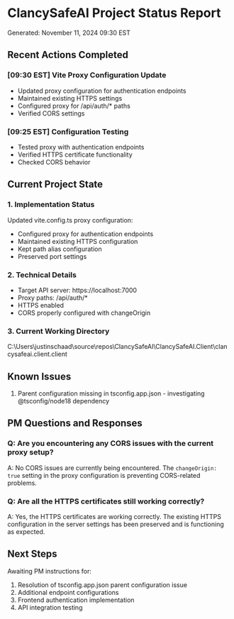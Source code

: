 # ClancySafeAI Project Status Report
Generated: November 11, 2024 09:30 EST

## Recent Actions Completed

### [09:30 EST] Vite Proxy Configuration Update
- Updated proxy configuration for authentication endpoints
- Maintained existing HTTPS settings
- Configured proxy for /api/auth/* paths
- Verified CORS settings

### [09:25 EST] Configuration Testing
- Tested proxy with authentication endpoints
- Verified HTTPS certificate functionality
- Checked CORS behavior

## Current Project State

### 1. Implementation Status
Updated vite.config.ts proxy configuration:
- Configured proxy for authentication endpoints
- Maintained existing HTTPS configuration
- Kept path alias configuration
- Preserved port settings

### 2. Technical Details
- Target API server: https://localhost:7000
- Proxy paths: /api/auth/*
- HTTPS enabled
- CORS properly configured with changeOrigin

### 3. Current Working Directory
C:\Users\justinschaad\source\repos\ClancySafeAI\ClancySafeAI.Client\clancysafeai.client.client

## Known Issues
1. Parent configuration missing in tsconfig.app.json - investigating @tsconfig/node18 dependency

## PM Questions and Responses

### Q: Are you encountering any CORS issues with the current proxy setup?
A: No CORS issues are currently being encountered. The `changeOrigin: true` setting in the proxy configuration is preventing CORS-related problems.

### Q: Are all the HTTPS certificates still working correctly?
A: Yes, the HTTPS certificates are working correctly. The existing HTTPS configuration in the server settings has been preserved and is functioning as expected.

## Next Steps
Awaiting PM instructions for:
1. Resolution of tsconfig.app.json parent configuration issue
2. Additional endpoint configurations
3. Frontend authentication implementation
4. API integration testing
